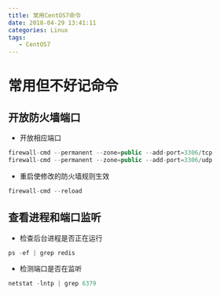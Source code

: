 ```yaml
---
title: 常用CentOS7命令
date: 2018-04-29 13:41:11
categories: Linux
tags:
   - CentOS7
---
```


# 常用但不好记命令  

## 开放防火墙端口  

* 开放相应端口  

```java
firewall-cmd --permanent --zone=public --add-port=3306/tcp
firewall-cmd --permanent --zone=public --add-port=3306/udp 
```  
* 重启使修改的防火墙规则生效  

```java
firewall-cmd --reload  
```  

## 查看进程和端口监听  

* 检查后台进程是否正在运行  

```java
ps -ef | grep redis  
```  

* 检测端口是否在监听  

```java
netstat -lntp | grep 6379
```  


